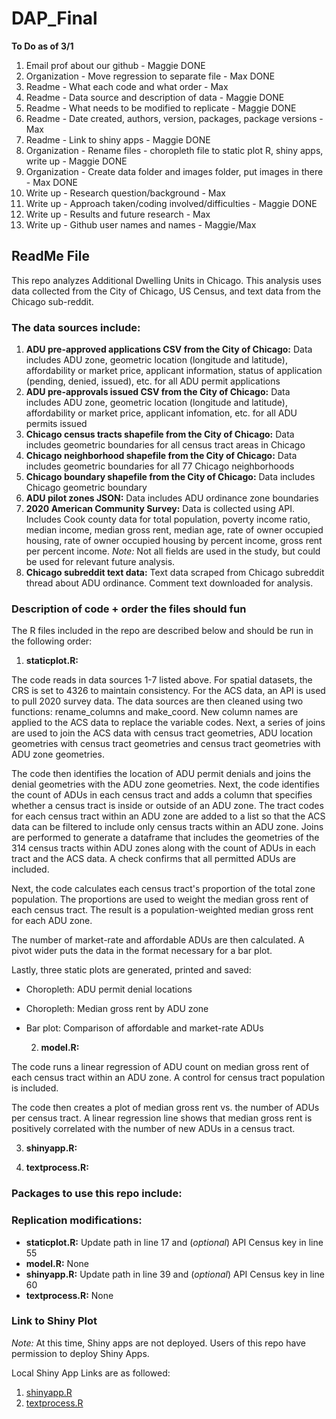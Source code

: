 # DAP_Final

**To Do as of 3/1**
1. Email prof about our github - Maggie DONE
2. Organization - Move regression to separate file - Max DONE
3. Readme - What each code and what order - Max
4. Readme - Data source and description of data - Maggie DONE
5. Readme - What needs to be modified to replicate - Maggie DONE
6. Readme - Date created, authors, version, packages, package versions - Max
7. Readme - Link to shiny apps - Maggie DONE
8. Organization - Rename files - choropleth file to static plot R, shiny apps, write up - Maggie DONE
9. Organization - Create data folder and images folder, put images in there - Max DONE
10. Write up - Research question/background - Max
11. Write up - Approach taken/coding involved/difficulties - Maggie DONE
12. Write up - Results and future research - Max
13. Write up - Github user names and names - Maggie/Max

## ReadMe File

This repo analyzes Additional Dwelling Units in Chicago. This analysis uses data collected from the City of Chicago, US Census, and text data from the Chicago sub-reddit.

### The data sources include:

  1. **ADU pre-approved applications CSV from the City of Chicago:** Data includes ADU zone, geometric location (longitude and latitude), affordability or market price, applicant information, status of application (pending, denied, issued), etc. for all ADU permit applications
  2. **ADU pre-approvals issued CSV from the City of Chicago:** Data includes ADU zone, geometric location (longitude and latitude), affordability or market price, applicant infomation, etc. for all ADU permits issued
  3. **Chicago census tracts shapefile from the City of Chicago:** Data includes geometric boundaries for all census tract areas in Chicago
  4. **Chicago neighborhood shapefile from the City of Chicago:** Data includes geometric boundaries for all 77 Chicago neighborhoods
  5. **Chicago boundary shapefile from the City of Chicago:** Data includes Chicago geometric boundary
  6. **ADU pilot zones JSON:** Data includes ADU ordinance zone boundaries
  7. **2020 American Community Survey:** Data is collected using API. Includes Cook county data for total population, poverty income ratio, median income, median gross rent, median age, rate of owner occupied housing, rate of owner occupied housing by percent income, gross rent per percent income. *Note:* Not all fields are used in the study, but could be used for relevant future analysis.
  8. **Chicago subreddit text data:** Text data scraped from Chicago subreddit thread about ADU ordinance. Comment text downloaded for analysis.
  
### Description of code + order the files should fun

The R files included in the repo are described below and should be run in the following order:

  1. **staticplot.R:** 

The code reads in data sources 1-7 listed above. For spatial datasets, the CRS is set to 4326 to maintain consistency. For the ACS data, an API is used to pull 2020 survey data. The data sources are then cleaned using two functions: rename_columns and make_coord. New column names are applied to the ACS data to replace the variable codes. Next, a series of joins are used to join the ACS data with census tract geometries, ADU location geometries with census tract geometries and census tract geometries with ADU zone geometries.

The code then identifies the location of ADU permit denials and joins the denial geometries with the ADU zone geometries. Next, the code identifies the count of ADUs in each census tract and adds a column that specifies whether a census tract is inside or outside of an ADU zone. The tract codes for each census tract within an ADU zone are added to a list so that the ACS data can be filtered to include only census tracts within an ADU zone. Joins are performed to generate a dataframe that includes the geometries of the 314 census tracts within ADU zones along with the count of ADUs in each tract and the ACS data. A check confirms that all permitted ADUs are included.

Next, the code calculates each census tract's proportion of the total zone population. The proportions are used to weight the median gross rent of each census tract. The result is a population-weighted median gross rent for each ADU zone.

The number of market-rate and affordable ADUs are then calculated. A pivot wider puts the data in the format necessary for a bar plot.

Lastly, three static plots are generated, printed and saved:

- Choropleth: ADU permit denial locations
- Choropleth: Median gross rent by ADU zone
- Bar plot: Comparison of affordable and market-rate ADUs 

   2. **model.R:** 

The code runs a linear regression of ADU count on median gross rent of each census tract within an ADU zone. A control for census tract population is included.

The code then creates a plot of median gross rent vs. the number of ADUs per census tract. A linear regression line shows that median gross rent is positively correlated with the number of new ADUs in a census tract.

   3. **shinyapp.R:**
   

   
   4. **textprocess.R:**

### Packages to use this repo include:

### Replication modifications:

  - **staticplot.R:** Update path in line 17 and (*optional*) API Census key in line 55
  - **model.R:** None
  - **shinyapp.R:** Update path in line 39 and (*optional*) API Census key in line 60
  - **textprocess.R:** None
  
### Link to Shiny Plot

*Note:* At this time, Shiny apps are not deployed. Users of this repo have permission to deploy Shiny Apps. 

Local Shiny App Links are as followed:

  1. [shinyapp.R](http://127.0.0.1:5962/)
  2. [textprocess.R](http://127.0.0.1:6970/)